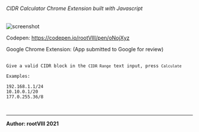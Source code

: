 ###### CIDR Calculator Chrome Extension built with Javascript

<img src="https://user-images.githubusercontent.com/30498791/151612655-7ddc39d3-c6a8-4de6-bc35-f78ca8c0e811.png" alt="screenshot"/>


Codepen: https://codepen.io/rootVIII/pen/oNojXyz

Google Chrome Extension: (App submitted to Google for review)

<pre>
  <code>
Give a valid CIDR block in the <code>CIDR Range</code> text input, press <code>Calculate</code>

Examples:

192.168.1.1/24
10.10.0.1/20
177.0.255.36/8

  </code>
</pre>

<hr>
<b>Author: rootVIII 2021</b><br>